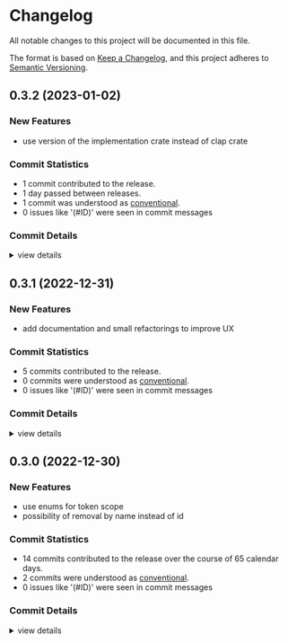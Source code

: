 # Changelog

All notable changes to this project will be documented in this file.

The format is based on [Keep a Changelog](https://keepachangelog.com/en/1.0.0/),
and this project adheres to [Semantic Versioning](https://semver.org/spec/v2.0.0.html).

## 0.3.2 (2023-01-02)

### New Features

 - <csr-id-74e3abd79cf3031f17fce0679bea6711f8dc9ee1/> use version of the implementation crate instead of clap crate

### Commit Statistics

<csr-read-only-do-not-edit/>

 - 1 commit contributed to the release.
 - 1 day passed between releases.
 - 1 commit was understood as [conventional](https://www.conventionalcommits.org).
 - 0 issues like '(#ID)' were seen in commit messages

### Commit Details

<csr-read-only-do-not-edit/>

<details><summary>view details</summary>

 * **Uncategorized**
    - use version of the implementation crate instead of clap crate ([`74e3abd`](https://github.com/jvanbuel/pattrick/commit/74e3abd79cf3031f17fce0679bea6711f8dc9ee1))
</details>

## 0.3.1 (2022-12-31)

### New Features

- add documentation and small refactorings to improve UX

### Commit Statistics

<csr-read-only-do-not-edit/>

 - 5 commits contributed to the release.
 - 0 commits were understood as [conventional](https://www.conventionalcommits.org).
 - 0 issues like '(#ID)' were seen in commit messages

### Commit Details

<csr-read-only-do-not-edit/>

<details><summary>view details</summary>

 * **Uncategorized**
    - Release pattrick-clap v0.3.1, pattrick v0.3.1 ([`68c57e2`](https://github.com/jvanbuel/pattrick/commit/68c57e23c2fdf41ac469cf0d8753b6140f657575))
    - add features to changelog ([`33f7400`](https://github.com/jvanbuel/pattrick/commit/33f74007bbebb666b38cbaed195c2fe4afb8f303))
    - Adjusting changelogs prior to release of pattrick-clap v0.3.1, pattrick v0.3.1 ([`7b3593b`](https://github.com/jvanbuel/pattrick/commit/7b3593b248f385eca186ea928a3c44d0cac520f3))
    - update changelog ([`8bfc69c`](https://github.com/jvanbuel/pattrick/commit/8bfc69ce425882963d68048e8d482d70a8023039))
    - add repo to Cargo.toml ([`a7356b4`](https://github.com/jvanbuel/pattrick/commit/a7356b4baef648e741cb1197d36a496bedd54f79))
</details>

## 0.3.0 (2022-12-30)

### New Features

 - <csr-id-b202c5ab3445cd9b73b253e3e1915e51a33b9c07/> use enums for token scope
 - <csr-id-641778af1a55c4552a00dc27ec49a7188a509c02/> possibility of removal by name instead of id

### Commit Statistics

<csr-read-only-do-not-edit/>

 - 14 commits contributed to the release over the course of 65 calendar days.
 - 2 commits were understood as [conventional](https://www.conventionalcommits.org).
 - 0 issues like '(#ID)' were seen in commit messages

### Commit Details

<csr-read-only-do-not-edit/>

<details><summary>view details</summary>

 * **Uncategorized**
    - Release pattrick-clap v0.3.0, pattrick v0.3.0 ([`c3b6d6e`](https://github.com/jvanbuel/pattrick/commit/c3b6d6edfaf7aee39eacb926154031f23af4acf0))
    - add licensen and description to pattrick-clap ([`f447953`](https://github.com/jvanbuel/pattrick/commit/f447953ed3ad5cde4133e9e5b15eae09457efc24))
    - Release pattrick-clap v0.3.0, pattrick v0.3.0 ([`7f588f6`](https://github.com/jvanbuel/pattrick/commit/7f588f68b3eefc999f0a8521c350677fda36ca89))
    - add CHANGELOG ([`adef280`](https://github.com/jvanbuel/pattrick/commit/adef280c7eb02f4383fcc483cf12a59114d241c3))
    - manually bump version to 0.3.0 ([`20d51de`](https://github.com/jvanbuel/pattrick/commit/20d51de92c9fc6d7b70b6ffce7c2a01152d60e9b))
    - support multiple scopes for PAT creation ([`1db6804`](https://github.com/jvanbuel/pattrick/commit/1db6804a5b6259c553a17bf18142271b476b14e8))
    - add logging ([`13d2d91`](https://github.com/jvanbuel/pattrick/commit/13d2d91df5b061b2924595729fe3deeb2ba02d46))
    - custom deserialization for scopes ([`9559315`](https://github.com/jvanbuel/pattrick/commit/955931562233ce9055546da2f799fac1c1cdd13a))
    - refactor ([`f32690e`](https://github.com/jvanbuel/pattrick/commit/f32690e59c380015c3374a41df099d216cadcdd7))
    - use enums for token scope ([`b202c5a`](https://github.com/jvanbuel/pattrick/commit/b202c5ab3445cd9b73b253e3e1915e51a33b9c07))
    - possibility of removal by name instead of id ([`641778a`](https://github.com/jvanbuel/pattrick/commit/641778af1a55c4552a00dc27ec49a7188a509c02))
    - save progress ([`dea5ce2`](https://github.com/jvanbuel/pattrick/commit/dea5ce23c62cdd896ccd8379b437e7b9a31a5196))
    - updating versions ([`6494376`](https://github.com/jvanbuel/pattrick/commit/6494376b38eac5de0e76184c8b3fc4ef64435f34))
    - split clap cli into different crate for fig spec generation ([`949f90b`](https://github.com/jvanbuel/pattrick/commit/949f90ba77014dde215cda1d90a283e73aa25c85))
</details>

